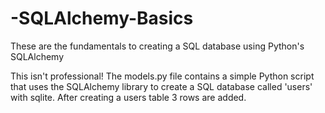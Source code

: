 # -SQLAlchemy-Basics
These are the fundamentals to creating a SQL database using Python's SQLAlchemy

This isn't professional!
The models.py file contains a simple Python script that uses the SQLAlchemy 
library to create a SQL database called 'users' with sqlite. 
After creating a users table 3 rows are added.
